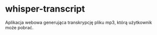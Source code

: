 # whisper-transcript
Aplikacja webowa generująca transkrypcję pliku mp3, którą użytkownik może pobrać.
